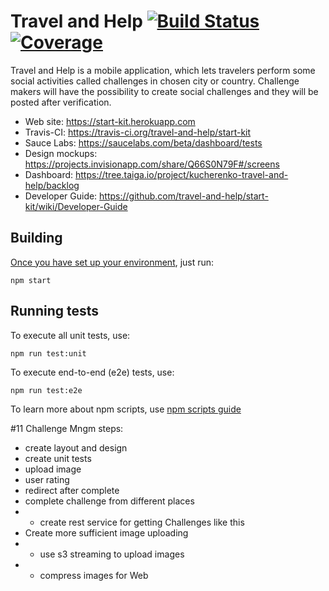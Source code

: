 Travel and Help [![Build Status](https://travis-ci.org/travel-and-help/start-kit.svg?branch=master)](https://travis-ci.org/travel-and-help/start-kit) [![Coverage](https://codecov.io/github/travel-and-help/start-kit/coverage.svg?branch=master)](https://codecov.io/github/travel-and-help/start-kit?branch=master)
=========
Travel and Help is a mobile application, which lets travelers perform some social activities called challenges in chosen city or country. Challenge makers will have the possibility to create social challenges and they will be posted after verification.

* Web site: https://start-kit.herokuapp.com
* Travis-CI: https://travis-ci.org/travel-and-help/start-kit
* Sauce Labs: https://saucelabs.com/beta/dashboard/tests
* Design mockups: https://projects.invisionapp.com/share/Q66S0N79F#/screens
* Dashboard: https://tree.taiga.io/project/kucherenko-travel-and-help/backlog
* Developer Guide: https://github.com/travel-and-help/start-kit/wiki/Developer-Guide

Building
---------
[Once you have set up your environment](https://github.com/travel-and-help/start-kit/wiki/Developer-Guide), just run:

    npm start

Running tests
-------------
To execute all unit tests, use:

    npm run test:unit

To execute end-to-end (e2e) tests, use:

    npm run test:e2e

To learn more about npm scripts, use [npm scripts guide](https://docs.npmjs.com/misc/scripts)




#11 Challenge Mngm
 steps:
 * create layout and design
 * create unit tests
 * upload image
 * user rating
 * redirect after complete
 * complete challenge from different places
 * * create rest service for getting Challenges like this
 * Create more sufficient image uploading
 * * use s3 streaming to upload images
 * * compress images for Web